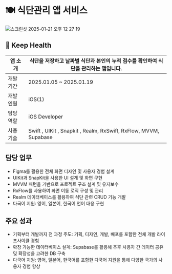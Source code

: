 # 🍽️ 식단관리 앱 서비스

![스크린샷 2025-01-21 오후 12 27 19](https://github.com/user-attachments/assets/42c99dbc-5935-4b3e-a23e-32da50260e6a)

## 📎 Keep Health
| 앱 소개 | 식단을 저장하고 날짜별 식단과 본인의 누적 점수를 확인하여 식단을 관리하는 앱입니다. |
| --- | --- |
| 개발 기간 | 2025.01.05 ~ 2025.01.19 |
| 개발 인원 | iOS(1) |
| 담당 역할 | iOS Developer |
| 사용 기술 | Swift , UIKit , Snapkit , Realm, RxSwift, RxFlow, MVVM, Supabase |

## 담당 업무

- Figma를 활용한 전체 화면 디자인 및 사용자 경험 설계
- UIKit과 SnapKit을 사용한 UI 설계 및 화면 구현
- MVVM 패턴을 기반으로 프로젝트 구조 설계 및 유지보수
- RxFlow를 사용하여 화면 이동 로직 구성 및 관리
- Realm 데이터베이스를 활용하여 식단 관련 CRUD 기능 개발
- 다국어 지원: 영어, 일본어, 한국어 언어 대응 구현

## 주요 성과

- 기획부터 개발까지 전 과정 주도: 기획, 디자인, 개발, 배포를 포함한 전체 개발 라이프사이클 경험
- 확장 가능한 데이터베이스 설계: Supabase를 활용해 추후 사용자 간 데이터 공유 및 확장성을 고려한 DB 구축
- 다국어 지원: 영어, 일본어, 한국어를 포함한 다국어 지원을 통해 다양한 국가의 사용자 경험 향상
